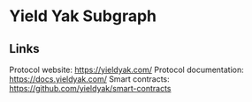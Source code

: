 # Yield Yak Subgraph

## Links

Protocol website: https://yieldyak.com/
Protocol documentation: https://docs.yieldyak.com/
Smart contracts: https://github.com/yieldyak/smart-contracts
